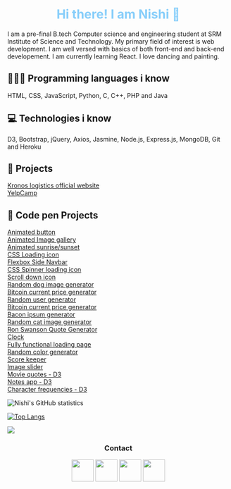 
<h1 align="center" style="color:lightskyblue"> Hi there! I am Nishi 👋 </h1>

I am a pre-final B.tech Computer science and engineering student at SRM Institute of Science and Technology. My primary field of interest is web development. I am well versed with basics of both front-end and back-end developement. I am currently learning React. I love dancing and painting. 

## 👨🏽‍💻 Programming languages i know 

HTML, CSS, JavaScript, Python, C, C++, PHP and Java 

## 💻 Technologies i know

D3, Bootstrap, jQuery, Axios, Jasmine, Node.js, Express.js, MongoDB, Git and Heroku

## 🚀 Projects 

<a class="text-gray-dark no-underline" href="http://www.kronoslogistics.in">Kronos logistics official website</a>
<br>
<a class="text-gray-dark no-underline" href="http://yelp-camp-by-nishi.herokuapp.com">YelpCamp</a>

## 🚀 Code pen Projects
<a class="text-gray-dark no-underline" href="https://codepen.io/nishianand30/full/PoZxPpm">Animated button</a>
<br>
<a class="text-gray-dark no-underline" href="https://codepen.io/nishianand30/full/abdQwEe">Animated Image gallery</a>
<br>
<a class="text-gray-dark no-underline" href="https://codepen.io/nishianand30/full/YzwRYae">Animated sunrise/sunset</a>
<br>
<a class="text-gray-dark no-underline" href="https://codepen.io/nishianand30/full/VweVqKW">CSS Loading icon</a>
<br>
<a class="text-gray-dark no-underline" href="https://codepen.io/nishianand30/full/YzwdGNQ">Flexbox Side Navbar</a>
<br>
<a class="text-gray-dark no-underline" href="https://codepen.io/nishianand30/full/GRoLeXa">CSS Spinner loading icon</a>
<br>
<a class="text-gray-dark no-underline" href="https://codepen.io/nishianand30/full/abdrbwy">Scroll down icon </a>
<br>
<a class="text-gray-dark no-underline" href="https://codepen.io/nishianand30/full/jOWgWqb">Random dog image generator</a>
<br>
<a class="text-gray-dark no-underline" href="https://codepen.io/nishianand30/full/RwrXrMO">Bitcoin current price generator</a>
<br>
<a class="text-gray-dark no-underline" href="https://codepen.io/nishianand30/full/bGEXjmO">Random user generator</a>
<br>
<a class="text-gray-dark no-underline" href="https://codepen.io/nishianand30/full/RwrXrMO">Bitcoin current price generator</a>
<br>
<a class="text-gray-dark no-underline" href="https://codepen.io/nishianand30/full/LYGwvrr">Bacon ipsum generator</a>
<br>
<a class="text-gray-dark no-underline" href="https://codepen.io/nishianand30/full/eYJqaML">Random cat image generator</a>
<br>
<a class="text-gray-dark no-underline" href="https://codepen.io/nishianand30/full/yLOBLbw">Ron Swanson Quote Generator</a>
<br>
<a class="text-gray-dark no-underline" href="https://codepen.io/nishianand30/full/WNwvvrq">Clock</a>
<br>
<a class="text-gray-dark no-underline" href="https://codepen.io/nishianand30/full/oNxEZLp">Fully functional loading page</a>
<br>
<a class="text-gray-dark no-underline" href="https://codepen.io/nishianand30/full/abNqgeZ">Random color generator</a>
<br>
<a class="text-gray-dark no-underline" href="https://codepen.io/nishianand30/full/gOrvVXQ">Score keeper</a>
<br>
<a class="text-gray-dark no-underline" href="https://codepen.io/nishianand30/full/YzqaQNq">Image slider</a>
<br>
<a class="text-gray-dark no-underline" href="https://codepen.io/nishianand30/full/MWeqVEB">Movie quotes - D3</a>
<br>
<a class="text-gray-dark no-underline" href="https://codepen.io/nishianand30/full/ZEOeaVQ">Notes app - D3</a>
<br>
<a class="text-gray-dark no-underline" href="https://codepen.io/nishianand30/full/rNLyQEM">Character frequencies  - D3</a>
<br>

<img align="center" alt="Nishi's GitHub statistics" src="https://github-readme-stats.vercel.app/api?username=nishianand05&show_icons=true&count_private=true&include_all_commits=true" />

[![Top Langs](https://github-readme-stats.vercel.app/api/top-langs/?username=nishianand05&layout=compact)](https://github.com/nishianand05/github-readme-stats)

<img src="https://github-readme-streak-stats.herokuapp.com/?user=nishianand05"/>

<h3 align="center">Contact</h3>
<p align="center">
  <a href="https://www.linkedin.com/in/nishi-anand-210734171/"><img width="50px" src="https://img.icons8.com/color/2x/linkedin.png"></a>
  <a href="https://codepen.io/nishianand30/"><img width="50px" src="https://img.icons8.com/ios-filled/2x/codepen.png"></a>
  <a href="https://www.instagram.com/nishianand30/"><img width="50px" src="https://img.icons8.com/fluent/2x/instagram-new.png"></a>
  <a href="https://www.facebook.com/nishianand30/"><img width="50px" src="https://img.icons8.com/color/2x/facebook.png"></a>
</p>
